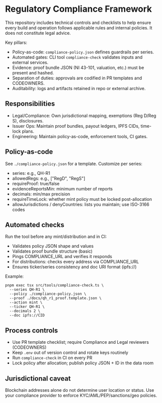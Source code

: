 # Regulatory Compliance Framework

This repository includes technical controls and checklists to help ensure every build and operation follows applicable rules and internal policies. It does not constitute legal advice.

Key pillars:
- Policy-as-code: `compliance-policy.json` defines guardrails per series.
- Automated gates: CLI tool `compliance-check` validates inputs and external services.
- Evidence: proof bundle JSON (NI 43-101, valuation, etc.) must be present and hashed.
- Separation of duties: approvals are codified in PR templates and CODEOWNERS.
- Auditability: logs and artifacts retained in repo or external archive.

## Responsibilities
- Legal/Compliance: Own jurisdictional mapping, exemptions (Reg D/Reg S), disclosures.
- Issuer Ops: Maintain proof bundles, payout ledgers, IPFS CIDs, time-lock plans.
- Engineering: Maintain policy-as-code, enforcement tools, CI gates.

## Policy-as-code
See `./compliance-policy.json` for a template. Customize per series:
- series: e.g., QH-R1
- allowedRegs: e.g., ["RegD", "RegS"]
- requireProof: true/false
- evidenceReportsMin: minimum number of reports
- decimals: min/max precision
- requireTimeLock: whether mint policy must be locked post-allocation
- allowJurisdictions / denyCountries: lists you maintain; use ISO-3166 codes

## Automated checks
Run the tool before any mint/distribution and in CI:
- Validates policy JSON shape and values
- Validates proof bundle structure (basic)
- Pings COMPLIANCE_URL and verifies it responds
- For distributions: checks every address via COMPLIANCE_URL
- Ensures ticker/series consistency and doc URI format (ipfs://)

Example:
```
pnpm exec tsx src/tools/compliance-check.ts \
  --series QH-R1 \
  --policy ./compliance-policy.json \
  --proof ./docs/qh_r1_proof.template.json \
  --action mint \
  --ticker QH-R1 \
  --decimals 2 \
  --doc ipfs://CID
```

## Process controls
- Use PR template checklist; require Compliance and Legal reviewers (CODEOWNERS)
- Keep `.env` out of version control and rotate keys routinely
- Run `compliance-check` in CI on every PR
- Lock policy after allocation; publish policy JSON + ID in the data room

## Jurisdictional caveat
Blockchain addresses alone do not determine user location or status. Use your compliance provider to enforce KYC/AML/PEP/sanctions/geo policies.
